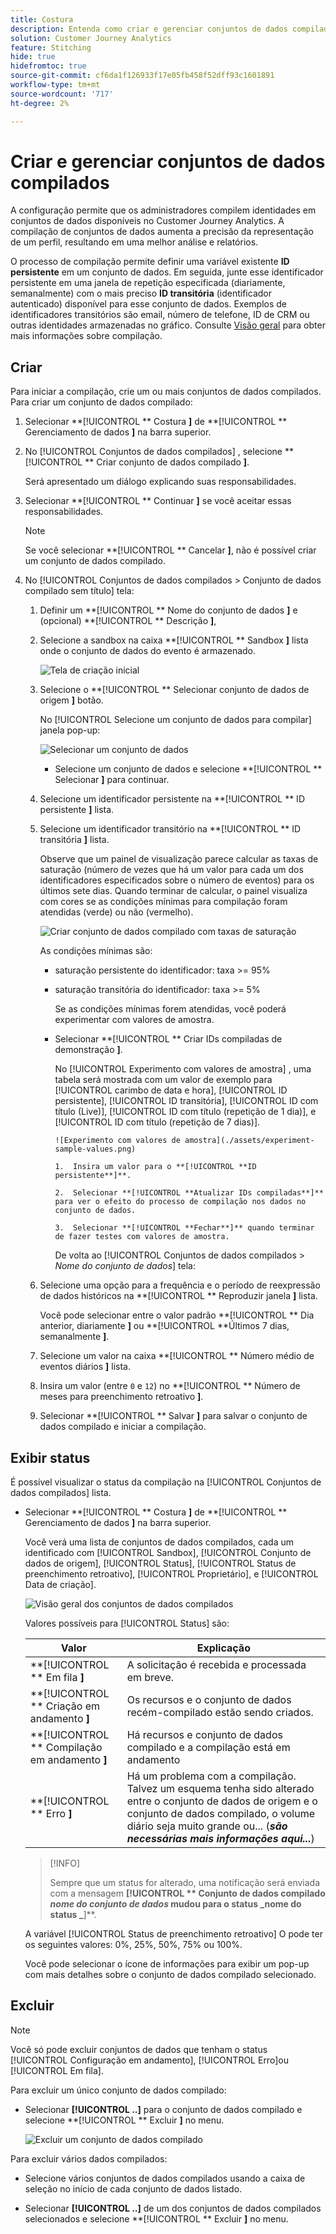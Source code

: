 ```yaml
---
title: Costura
description: Entenda como criar e gerenciar conjuntos de dados compilados
solution: Customer Journey Analytics
feature: Stitching
hide: true
hidefromtoc: true
source-git-commit: cf6da1f126933f17e05fb458f52dff93c1601891
workflow-type: tm+mt
source-wordcount: '717'
ht-degree: 2%

---
```


# Criar e gerenciar conjuntos de dados compilados

A configuração permite que os administradores compilem identidades em conjuntos de dados disponíveis no Customer Journey Analytics. A compilação de conjuntos de dados aumenta a precisão da representação de um perfil, resultando em uma melhor análise e relatórios.

O processo de compilação permite definir uma variável existente **ID persistente** em um conjunto de dados. Em seguida, junte esse identificador persistente em uma janela de repetição especificada (diariamente, semanalmente) com o mais preciso **ID transitória** (identificador autenticado) disponível para esse conjunto de dados. Exemplos de identificadores transitórios são email, número de telefone, ID de CRM ou outras identidades armazenadas no gráfico. Consulte [Visão geral](overview.md) para obter mais informações sobre compilação.

## Criar

Para iniciar a compilação, crie um ou mais conjuntos de dados compilados. Para criar um conjunto de dados compilado:

1. Selecionar **[!UICONTROL ** Costura **]** de **[!UICONTROL ** Gerenciamento de dados **]** na barra superior.

2. No [!UICONTROL Conjuntos de dados compilados] , selecione **[!UICONTROL ** Criar conjunto de dados compilado **]**.

   Será apresentado um diálogo explicando suas responsabilidades.

3. Selecionar **[!UICONTROL ** Continuar **]** se você aceitar essas responsabilidades.

   >[!NOTE]
   >
   >    Se você selecionar **[!UICONTROL ** Cancelar **]**, não é possível criar um conjunto de dados compilado.

4. No [!UICONTROL Conjuntos de dados compilados > Conjunto de dados compilado sem título] tela:

   1. Definir um **[!UICONTROL ** Nome do conjunto de dados **]** e (opcional) **[!UICONTROL ** Descrição **]**,

   2. Selecione a sandbox na caixa **[!UICONTROL ** Sandbox **]** lista onde o conjunto de dados do evento é armazenado.

      ![Tela de criação inicial](./assets/create-initial.png)

   3. Selecione o **[!UICONTROL ** Selecionar conjunto de dados de origem **]** botão.

      No [!UICONTROL Selecione um conjunto de dados para compilar] janela pop-up:

      ![Selecionar um conjunto de dados](./assets/select-one-dataset.png)

      - Selecione um conjunto de dados e selecione **[!UICONTROL ** Selecionar **]** para continuar.

   4. Selecione um identificador persistente na **[!UICONTROL ** ID persistente **]** lista.

   5. Selecione um identificador transitório na **[!UICONTROL ** ID transitória **]** lista.

      Observe que um painel de visualização parece calcular as taxas de saturação (número de vezes que há um valor para cada um dos identificadores especificados sobre o número de eventos) para os últimos sete dias. Quando terminar de calcular, o painel visualiza com cores se as condições mínimas para compilação foram atendidas (verde) ou não (vermelho).

      ![Criar conjunto de dados compilado com taxas de saturação](./assets/create-before-experimenting.png)

      As condições mínimas são:

      - saturação persistente do identificador: taxa >= 95%

      - saturação transitória do identificador: taxa >= 5%

        Se as condições mínimas forem atendidas, você poderá experimentar com valores de amostra.

      - Selecionar **[!UICONTROL ** Criar IDs compiladas de demonstração **]**.

        No [!UICONTROL Experimento com valores de amostra] , uma tabela será mostrada com um valor de exemplo para [!UICONTROL carimbo de data e hora], [!UICONTROL ID persistente], [!UICONTROL ID transitória], [!UICONTROL ID com título (Live)], [!UICONTROL ID com título (repetição de 1 dia)], e [!UICONTROL ID com título (repetição de 7 dias)].

            ![Experimento com valores de amostra](./assets/experiment-sample-values.png)
            
            1.  Insira um valor para o **[!UICONTROL **ID persistente**]**.
            
            2.  Selecionar **[!UICONTROL **Atualizar IDs compiladas**]** para ver o efeito do processo de compilação nos dados no conjunto de dados.
            
            3.  Selecionar **[!UICONTROL **Fechar**]** quando terminar de fazer testes com valores de amostra.
        

        De volta ao [!UICONTROL Conjuntos de dados compilados > _Nome do conjunto de dados_] tela:

   6. Selecione uma opção para a frequência e o período de reexpressão de dados históricos na **[!UICONTROL ** Reproduzir janela **]** lista.

      Você pode selecionar entre o valor padrão **[!UICONTROL ** Dia anterior, diariamente **]** ou **[!UICONTROL **&#x200B;Últimos 7 dias, semanalmente **]**.

   7. Selecione um valor na caixa **[!UICONTROL ** Número médio de eventos diários **]** lista.

   8. Insira um valor (entre `0` e `12`) no **[!UICONTROL ** Número de meses para preenchimento retroativo **]**.

   9. Selecionar **[!UICONTROL ** Salvar **]** para salvar o conjunto de dados compilado e iniciar a compilação.

## Exibir status

É possível visualizar o status da compilação na [!UICONTROL Conjuntos de dados compilados] lista.

- Selecionar **[!UICONTROL ** Costura **]** de **[!UICONTROL ** Gerenciamento de dados **]** na barra superior.

  Você verá uma lista de conjuntos de dados compilados, cada um identificado com [!UICONTROL Sandbox], [!UICONTROL Conjunto de dados de origem], [!UICONTROL Status], [!UICONTROL Status de preenchimento retroativo], [!UICONTROL Proprietário], e [!UICONTROL Data de criação].

  ![Visão geral dos conjuntos de dados compilados](./assets/overview-stitched-datasetts.png)

  Valores possíveis para [!UICONTROL Status] são:

  | Valor | Explicação |
  |-----|-----|
  | **[!UICONTROL ** Em fila **]** | A solicitação é recebida e processada em breve. |
  | **[!UICONTROL ** Criação em andamento **]** | Os recursos e o conjunto de dados recém-compilado estão sendo criados. |
  | **[!UICONTROL ** Compilação em andamento **]** | Há recursos e conjunto de dados compilado e a compilação está em andamento |
  | **[!UICONTROL ** Erro **]** | Há um problema com a compilação. Talvez um esquema tenha sido alterado entre o conjunto de dados de origem e o conjunto de dados compilado, o volume diário seja muito grande ou... (_**são necessárias mais informações aqui...**_) |

  >[!INFO]
  >
  >    Sempre que um status for alterado, uma notificação será enviada com a mensagem **[!UICONTROL ** Conjunto de dados compilado _nome do conjunto de dados_ mudou para o status _nome do status _**]**.


  A variável [!UICONTROL Status de preenchimento retroativo] O pode ter os seguintes valores: 0%, 25%, 50%, 75% ou 100%.

  Você pode selecionar o ícone de informações para exibir um pop-up com mais detalhes sobre o conjunto de dados compilado selecionado.


## Excluir

>[!NOTE]
>
>Você só pode excluir conjuntos de dados que tenham o status [!UICONTROL Configuração em andamento], [!UICONTROL Erro]ou [!UICONTROL Em fila].


Para excluir um único conjunto de dados compilado:

- Selecionar **[!UICONTROL **..**]** para o conjunto de dados compilado e selecione **[!UICONTROL ** Excluir **]** no menu.

  ![Excluir um conjunto de dados compilado](./assets/delete-stitched-dataset.png)

Para excluir vários dados compilados:

- Selecione vários conjuntos de dados compilados usando a caixa de seleção no início de cada conjunto de dados listado.

- Selecionar **[!UICONTROL **..**]** de um dos conjuntos de dados compilados selecionados e selecione **[!UICONTROL ** Excluir **]** no menu.
